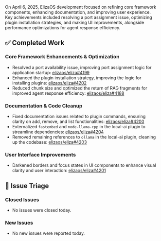 On April 6, 2025, ElizaOS development focused on refining core framework components, enhancing documentation, and improving user experience. Key achievements included resolving a port assignment issue, optimizing plugin installation strategies, and making UI improvements, alongside performance optimizations for agent response efficiency.

## ✅ Completed Work

### Core Framework Enhancements & Optimization
- Resolved a port availability issue, improving port assignment logic for application startup: [elizaos/eliza#4199](https://github.com/elizaos/eliza/pull/4199)
- Enhanced the plugin installation strategy, improving the logic for installing plugins: [elizaos/eliza#4202](https://github.com/elizaos/eliza/pull/4202)
- Reduced chunk size and optimized the return of RAG fragments for improved agent response efficiency: [elizaos/eliza#4188](https://github.com/elizaos/eliza/pull/4188)

### Documentation & Code Cleanup
- Fixed documentation issues related to plugin commands, ensuring clarity on add, remove, and list functionalities: [elizaos/eliza#4200](https://github.com/elizaos/eliza/pull/4200)
- Externalized `fastembed` and `node-llama-cpp` in the local-ai plugin to streamline dependencies: [elizaos/eliza#4204](https://github.com/elizaos/eliza/pull/4204)
- Removed remaining references to `ollama` in the local-ai plugin, cleaning up the codebase: [elizaos/eliza#4203](https://github.com/elizaos/eliza/pull/4203)

### User Interface Improvements
- Darkened borders and focus states in UI components to enhance visual clarity and user interaction: [elizaos/eliza#4201](https://github.com/elizaos/eliza/pull/4201)

## 🐞 Issue Triage

### Closed Issues
- No issues were closed today.

### New Issues
- No new issues were reported today.
